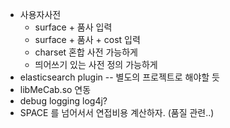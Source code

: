 * 사용자사전
  * surface + 품사 입력
  * surface + 품사 + cost 입력
  * charset 혼합 사전 가능하게
  * 띄어쓰기 있는  사전 정의 가능하게
* elasticsearch plugin -- 별도의 프로젝트로 해야할 듯
* libMeCab.so 연동
* debug logging log4j?
* SPACE 를 넘어서서 연접비용 계산하자. (품질 관련..)
